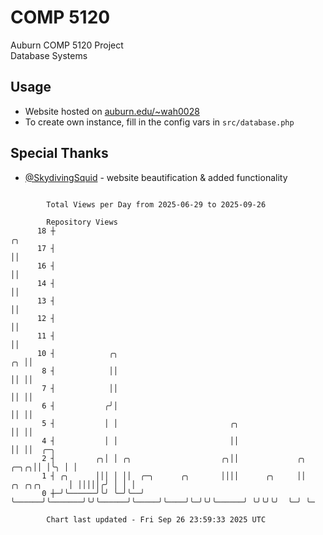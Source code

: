 # COMP 5120
Auburn COMP 5120 Project  
Database Systems

## Usage
- Website hosted on [auburn.edu/~wah0028](https://webhome.auburn.edu/~wah0028/)
- To create own instance, fill in the config vars in `src/database.php`

## Special Thanks
- [@SkydivingSquid](https://github.com/SkydivingSquid) - website beautification & added functionality

```

        Total Views per Day from 2025-06-29 to 2025-09-26

        Repository Views
      18 ┼                                                                                 ╭╮
      17 ┤                                                                                 ││
      16 ┤                                                                                 ││
      14 ┤                                                                                 ││
      13 ┤                                                                                 ││
      12 ┤                                                                                 ││
      11 ┤                                                                                 ││
      10 ┤            ╭╮                                                                ╭╮ ││
       8 ┤            ││                                                                ││ ││
       7 ┤            ││                                                                ││ ││
       6 ┤           ╭╯│                                                                ││ ││
       5 ┤           │ │                         ╭╮                                     ││ ││
       4 ┤           │ │                         ││                                     ││ ││  ╭─╮
       2 ┤         ╭╮│ │ ╭╮                    ╭╮││             ╭╮                 ╭─╮╭╮││ │╰╮ │ │
       1 ┤ ╭╮      │││ │ ││  ╭─╮      ╭╮       ││││      ╭╮     ││    ╭╮ ╭╮╭╮      │ │││││╭╯ │ │ │
       0 ┼─╯╰──────╯╰╯ ╰─╯╰──╯ ╰──────╯╰───────╯╰╯╰──────╯╰─────╯╰────╯╰─╯╰╯╰──────╯ ╰╯╰╯╰╯  ╰─╯ ╰─

        Chart last updated - Fri Sep 26 23:59:33 2025 UTC
        
```
